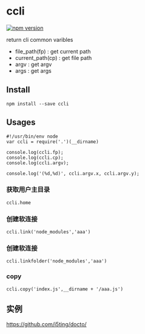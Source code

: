 # ccli

[![npm version](https://badge.fury.io/js/ccli.svg)](http://badge.fury.io/js/ccli)

return cli common varibles 

- file_path(fp)		: get current path
- current_path(cp)	: get file path
- argv 				: get argv
- args 				: get args

## Install

```
npm install --save ccli
```

## Usages

```
#!/usr/bin/env node
var ccli = require('.')(__dirname)

console.log(ccli.fp);
console.log(ccli.cp);
console.log(ccli.argv);

console.log('(%d,%d)', ccli.argv.x, ccli.argv.y);
```

### 获取用户主目录

```
ccli.home
```

### 创建软连接

```
ccli.link('node_modules','aaa')
```

### 创建软连接

```
ccli.linkfolder('node_modules','aaa')
```

### copy

```
ccli.copy('index.js',__dirname + '/aaa.js')
```

## 实例

https://github.com/i5ting/docto/

